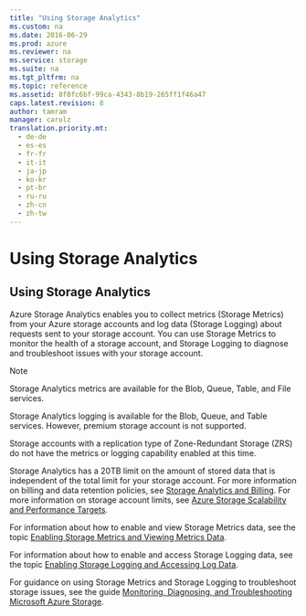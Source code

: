 ```yaml
---
title: "Using Storage Analytics"
ms.custom: na
ms.date: 2016-06-29
ms.prod: azure
ms.reviewer: na
ms.service: storage
ms.suite: na
ms.tgt_pltfrm: na
ms.topic: reference
ms.assetid: 8f0fc6bf-99ca-4343-8b19-265ff1f46a47
caps.latest.revision: 8
author: tamram
manager: carolz
translation.priority.mt:
  - de-de
  - es-es
  - fr-fr
  - it-it
  - ja-jp
  - ko-kr
  - pt-br
  - ru-ru
  - zh-cn
  - zh-tw
---
```

# Using Storage Analytics
## Using Storage Analytics  
 Azure Storage Analytics enables you to collect metrics (Storage Metrics) from your Azure storage accounts and log data (Storage Logging) about requests sent to your storage account. You can use Storage Metrics to monitor the health of a storage account, and Storage Logging to diagnose and troubleshoot issues with your storage account.  

> [!NOTE]
>  Storage Analytics metrics are available for the Blob, Queue, Table, and File services.  
>   
>  Storage Analytics logging is available for the Blob, Queue, and Table services. However, premium storage account is not supported.
>   
>  Storage accounts with a replication type of Zone-Redundant Storage (ZRS) do not have the metrics or logging capability enabled at this time.  

 Storage Analytics has a 20TB limit on the amount of stored data that is independent of the total limit for your storage account. For more information on billing and data retention policies, see [Storage Analytics and Billing](http://msdn.microsoft.com/library/hh360997.aspx). For more information on storage account limits, see [Azure Storage Scalability and Performance Targets](http://msdn.microsoft.com/library/dn249410.aspx).  

 For information about how to enable and view Storage Metrics data, see the topic [Enabling Storage Metrics and Viewing Metrics Data](Enabling-Storage-Metrics-and-Viewing-Metrics-Data.md).  

 For information about how to enable and access Storage Logging data, see the topic [Enabling Storage Logging and Accessing Log Data](Enabling-Storage-Logging-and-Accessing-Log-Data.md).  

 For guidance on using Storage Metrics and Storage Logging to troubleshoot storage issues, see the guide [Monitoring, Diagnosing, and Troubleshooting Microsoft Azure Storage](http://go.microsoft.com/fwlink/?LinkID=510535).
